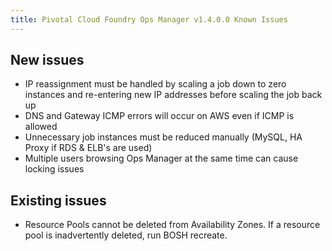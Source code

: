 ```yaml
---
title: Pivotal Cloud Foundry Ops Manager v1.4.0.0 Known Issues
---
```


## New issues

* IP reassignment must be handled by scaling a job down to zero instances and re-entering new IP addresses before scaling the job back up
* DNS and Gateway ICMP errors will occur on AWS even if ICMP is allowed
* Unnecessary job instances must be reduced manually (MySQL, HA Proxy if RDS & ELB's are used)
* Multiple users browsing Ops Manager at the same time can cause locking issues

## Existing issues

* Resource Pools cannot be deleted from Availability Zones. If a resource pool is inadvertently deleted, run BOSH recreate.
